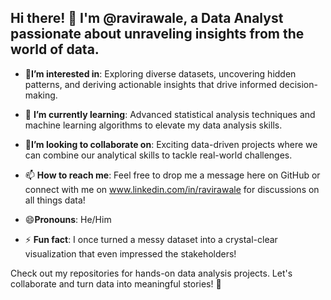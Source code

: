## Hi there! 👋 I'm @ravirawale, a Data Analyst passionate about unraveling insights from the world of data.

- 👀**I’m interested in**: Exploring diverse datasets, uncovering hidden patterns, and deriving actionable insights that drive informed decision-making.

- 🌱 **I’m currently learning**: Advanced statistical analysis techniques and machine learning algorithms to elevate my data analysis skills.

- 💞️**I’m looking to collaborate on**: Exciting data-driven projects where we can combine our analytical skills to tackle real-world challenges.

- 📫 **How to reach me**: Feel free to drop me a message here on GitHub or connect with me on www.linkedin.com/in/ravirawale for discussions on all things data!

- 😄**Pronouns**: He/Him

- ⚡ **Fun fact**: I once turned a messy dataset into a crystal-clear visualization that even impressed the stakeholders!

Check out my repositories for hands-on data analysis projects. Let's collaborate and turn data into meaningful stories! 🚀
